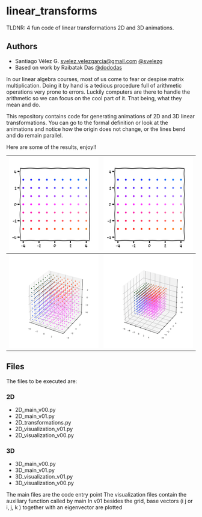 # linear_transforms
TLDNR: 4 fun code of linear transformations 2D and 3D animations.

## Authors
* Santiago Vélez G. [svelez.velezgarcia@gmail.com](svelez.velezgarcia@gmail.com) [@svelezg](https://github.com/svelezg)
* Based on work by Raibatak Das [@dododas](https://github.com/dododas)


In our linear algebra courses, most of us come to fear or despise matrix multiplication.  Doing it by hand is a tedious procedure full of arithmetic operations very prone to errors. Luckily computers are there to handle the arithmetic so we can focus on the cool part of it. That being, what they mean and do. 

This repository contains code for generating animations of 2D and 3D linear transformations. You can go to the formal definition or look at the animations and notice how the origin does not change,  or the lines bend and do remain parallel. 

Here are some of the results, enjoy!!

<img src="https://github.com/svelezg/linear_transforms/blob/master/2D_animations/2D_animation.gif" width="250" height="250"/>             |  <img src="https://github.com/svelezg/linear_transforms/blob/master/2D_animations/2D_animation_90rotation.gif" width="250" height="250"/>
:-------------------------:|:-------------------------:
<img src="https://github.com/svelezg/linear_transforms/blob/master/3D_animations/3D_animation.gif" width="250" height="250"/>  |  <img src="https://github.com/svelezg/linear_transforms/blob/master/3D_animations/3D_animation00.gif" width="250" height="250"/>


## Files
The files to be executed are:
### 2D
- 2D_main_v00.py
- 2D_main_v01.py
- 2D_transformations.py
- 2D_visualization_v01.py
- 2D_visualization_v00.py

### 3D
- 3D_main_v00.py
- 3D_main_v01.py
- 3D_visualization_v01.py
- 3D_visualization_v00.py

The main files are the code entry point
The visualization files contain the auxiliary function called by main
In v01 besides the grid, base vectors (i j or i, j, k ) together with an eigenvector are plotted
 
